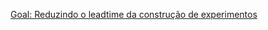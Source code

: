 
[Goal: Reduzindo o leadtime da construção de experimentos](https://github.com/cristianom-ciandt/Lessons-Learned/tree/master/Engineering/Case1/)
